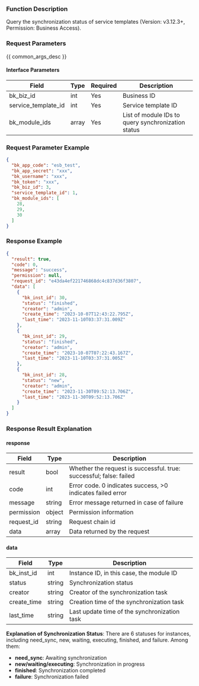 ### Function Description

Query the synchronization status of service templates (Version: v3.12.3+, Permission: Business Access).

### Request Parameters

{{ common_args_desc }}

#### Interface Parameters

| Field               | Type  | Required | Description                                        |
| ------------------- | ----- | -------- | -------------------------------------------------- |
| bk_biz_id           | int   | Yes      | Business ID                                        |
| service_template_id | int   | Yes      | Service template ID                                |
| bk_module_ids       | array | Yes      | List of module IDs to query synchronization status |

### Request Parameter Example

```json
{
  "bk_app_code": "esb_test",
  "bk_app_secret": "xxx",
  "bk_username": "xxx",
  "bk_token": "xxx",
  "bk_biz_id": 3,
  "service_template_id": 1,
  "bk_module_ids": [
    28,
    29,
    30
  ]
}
```

### Response Example

```json
{
  "result": true,
  "code": 0,
  "message": "success",
  "permission": null,
  "request_id": "e43da4ef221746868dc4c837d36f3807",
  "data": [
    {
      "bk_inst_id": 30,
      "status": "finished",
      "creator": "admin",
      "create_time": "2023-10-07T12:43:22.795Z",
      "last_time": "2023-11-10T03:37:31.009Z"
    },
    {
      "bk_inst_id": 29,
      "status": "finished",
      "creator": "admin",
      "create_time": "2023-10-07T07:22:43.167Z",
      "last_time": "2023-11-10T03:37:31.005Z"
    },
    {
      "bk_inst_id": 28,
      "status": "new",
      "creator": "admin",
      "create_time": "2023-11-30T09:52:13.706Z",
      "last_time": "2023-11-30T09:52:13.706Z"
    }
  ]
}
```

### Response Result Explanation

#### response

| Field       | Type   | Description                                                  |
| ---------- | ------ | ------------------------------------------------------------ |
| result     | bool   | Whether the request is successful. true: successful; false: failed |
| code       | int    | Error code. 0 indicates success, >0 indicates failed error   |
| message    | string | Error message returned in case of failure                    |
| permission | object | Permission information                                       |
| request_id | string | Request chain id                                             |
| data       | array  | Data returned by the request                                 |

#### data

| Field       | Type   | Description                                  |
| ----------- | ------ | -------------------------------------------- |
| bk_inst_id  | int    | Instance ID, in this case, the module ID     |
| status      | string | Synchronization status                       |
| creator     | string | Creator of the synchronization task          |
| create_time | string | Creation time of the synchronization task    |
| last_time   | string | Last update time of the synchronization task |

**Explanation of Synchronization Status**: There are 6 statuses for instances, including need_sync, new, waiting, executing, finished, and failure. Among them:

- **need_sync**: Awaiting synchronization
- **new/waiting/executing**: Synchronization in progress
- **finished**: Synchronization completed
- **failure**: Synchronization failed